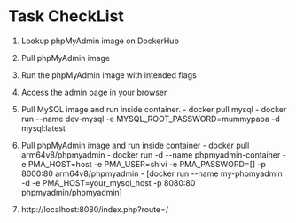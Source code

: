 
# Task CheckList 
1. Lookup phpMyAdmin image on DockerHub
2. Pull phpMyAdmin image
3. Run the phpMyAdmin image with intended flags
4. Access the admin page in your browser  


1.   Pull MySQL image and run inside container.
    - docker pull mysql
    - docker run --name dev-mysql -e MYSQL_ROOT_PASSWORD=mummypapa -d mysql:latest
2.   Pull phpMyAdmin image and run inside container
    - docker pull arm64v8/phpmyadmin
    - docker run -d --name phpmyadmin-container -e PMA_HOST=host -e PMA_USER=shivi -e PMA_PASSWORD=[] -p 8000:80 arm64v8/phpmyadmin
    - [docker run --name my-phpmyadmin -d -e PMA_HOST=your_mysql_host -p 8080:80 phpmyadmin/phpmyadmin]
3.  http://localhost:8080/index.php?route=/


                                                                                                                   


